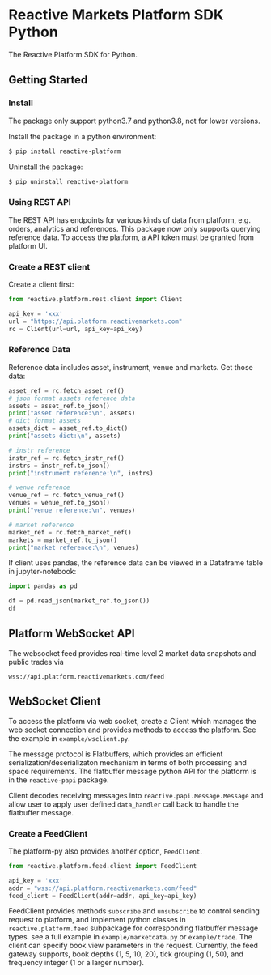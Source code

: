 # Reactive Markets Platform SDK Python

The Reactive Platform SDK for Python.

## Getting Started

### Install

The package only support python3.7 and python3.8, not for lower versions.

Install the package in a python environment:

```bash
$ pip install reactive-platform
```

Uninstall the package:

```bash
$ pip uninstall reactive-platform
```

### Using REST API

The REST API has endpoints for various kinds of data from platform, e.g. orders, analytics and
references. This package now only supports querying reference data. To access the platform, a API
token must be granted from platform UI.

### Create a REST client

Create a client first:

```python
from reactive.platform.rest.client import Client

api_key = 'xxx'
url = "https://api.platform.reactivemarkets.com"
rc = Client(url=url, api_key=api_key)
```

### Reference Data

Reference data includes asset, instrument, venue and markets. Get those data:

```python
asset_ref = rc.fetch_asset_ref()
# json format assets reference data
assets = asset_ref.to_json()
print("asset reference:\n", assets)
# dict format assets
assets_dict = asset_ref.to_dict()
print("assets dict:\n", assets)

# instr reference
instr_ref = rc.fetch_instr_ref()
instrs = instr_ref.to_json()
print("instrument reference:\n", instrs)

# venue reference
venue_ref = rc.fetch_venue_ref()
venues = venue_ref.to_json()
print("venue reference:\n", venues)

# market reference
market_ref = rc.fetch_market_ref()
markets = market_ref.to_json()
print("market reference:\n", venues)
```

If client uses pandas, the reference data can be viewed in a Dataframe table in jupyter-notebook:

```python
import pandas as pd

df = pd.read_json(market_ref.to_json())
df
```

## Platform WebSocket API

The websocket feed provides real-time level 2 market data snapshots and public trades via

```
wss://api.platform.reactivemarkets.com/feed
```

## WebSocket Client

To access the platform via web socket, create a Client which manages the web socket connection
and provides methods to access the platform. See the example in `example/wsclient.py`.

The message protocol is Flatbuffers, which provides an efficient
serialization/deserializaton mechanism in terms of both processing and space requirements.
The flatbuffer message python API for the platform is in the `reactive-papi` package.

Client decodes receiving messages into `reactive.papi.Message.Message` and allow user to apply
user defined `data_handler` call back to handle the flatbuffer message.

### Create a FeedClient

The platform-py also provides another option, `FeedClient`. 

```python
from reactive.platform.feed.client import FeedClient

api_key = 'xxx'
addr = "wss://api.platform.reactivemarkets.com/feed"
feed_client = FeedClient(addr=addr, api_key=api_key)
```

FeedClient provides methods `subscribe` and `unsubscribe` to control sending request to platform,
and implement python classes in `reactive.platform.feed` subpackage for corresponding flatbuffer
message types. see a full example in `example/marketdata.py` or `example/trade`. The client can
specify book view parameters in the request. Currently, the feed gateway supports, book
depths (1, 5, 10, 20), tick grouping (1, 50), and frequency integer (1 or a larger number).
